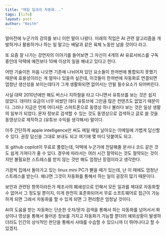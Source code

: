 ```yaml
---
title: "매일 일과의 자동화..."
tags: [life]
layout: post
author: "Keith"
---
```


얼마전에 누군가의 강의를 보니 이런 말이 나왔다. 미래의 직업은 AI 관련 알고리즘을 개발하거나 활용하거나 하는 일 말고는 배달과 같은 육체 노동만 남을 것이다 라고.

또 요즘 잘 나가는 강연자의 이야기를 들어보면 그 자신이 4개의 AI 유료서비스를 구독중인데 덕택에 예전보다 10배 이상의 일을 해내고 있다고 한다.

어떤 기술이든 처음 나오면 기존에 나뉘어져 있던 요소들이 한꺼번에 통합되지 못했기 때문에 효용성이라는 게 얼마나 있을까 싶은데, 이것들이 한꺼번에 자동화로 연결되면 엄청난 생산성을 보이는데다가 그게 생활화되면 없어서는 안될 필수요소가 되어버린다.

사실 대략 2010년에만 해도 버스나 지하철을 타고 다니면서 유튜브를 보는 것은 쉽지 않았다. 데이터 요금이 너무 비쌌던 데다 유튜브에 그만큼 많은 컨텐츠도 없었기 때문이다. 그러나 지금은 언제 어디서든 스마트폰으로 동영상 하나 불러다 보는 것은 일상 생활의 일부가 되었다. 문자 정보로 검색할 수 있는 것도 동영상으로 검색하고 글로 쓸 것을 동영상으로 제작하고 (유튜브 수익을 생각해서) 말이다.

아주 간단하게 apple intelligence만 써도 매일 매일 날아오는 이메일에 가볍게 답신할 수 있다. 권장 답신을 그대로 보내도 되고 여기에 몇 마디 덧붙여도 되고.

또 github copilot이 무료로 풀렸는데, 덕택에 누군가에 전달해줄 문서나 코드 같은 것도 쉽게 가져다가 줄 수 있다. 경우에 따라서는 여러 시간 절약되는 것도 절약되는 것이지만 불필요한 스트레스를 받지 않는 것만 해도 엄청난 장점이라고 생각한다.

가끔씩 집에서 돌아가고 있는 linux mini PC가 뻗을 때가 있는데, 난 이 때에도 엄청난 스트레스를 받는다. 왜냐면 그것이 자동화를 통해서 하는 일이 굉장히 많기 때문이다.

보안과 관련된 항목이라든가 제조사의 폐쇄성으로 인해서 모든 일과를 제대로 자동화할 수 없어서 그 정도일 뿐이지, 이게 완전히 표준화되어서 무료 소프트웨어로 접근이 가능하게 되면 그래서 자동화를 할 수 있게 되면 그 편리함은 엄청날 것이다.

AI의 도움을 받는 자동화는 단순한 숫자/문자 검색을 통해서 하는 자동화를 넘어서서 화상이나 영상을 통해서 들어온 정보를 가지고 자동화가 가능할 뿐더러 예외상황이 발생하더라도 인간의 상식적인 판단을 통해서 사태를 수습할 수 있으니까 더 뛰어나다고 할 수 있겠지.


